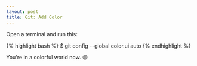 ```yaml
---
layout: post
title: Git: Add Color
---
```


Open a terminal and run this:

{% highlight bash %}
    $ git config --global color.ui auto
{% endhighlight %}

You're in a colorful world now. :smile:
